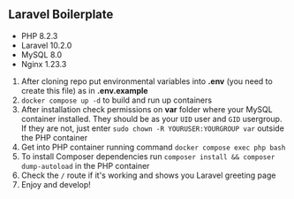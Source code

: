 ## Laravel Boilerplate
* PHP 8.2.3
* Laravel 10.2.0
* MySQL 8.0
* Nginx 1.23.3

1) After cloning repo put environmental variables into **.env** (you need to create this file) as in **.env.example**
2) `docker compose up -d` to build and run up containers
3) After installation check permissions on **var** folder where your MySQL container installed. They should be as your `UID` user and `GID` usergroup.
If they are not, just enter `sudo chown -R YOURUSER:YOURGROUP var` outside the PHP container
4) Get into PHP container running command `docker compose exec php bash`
5) To install Composer dependencies run `composer install && composer dump-autoload` in the PHP container
6) Check the `/` route if it's working and shows you Laravel greeting page
7) Enjoy and develop!